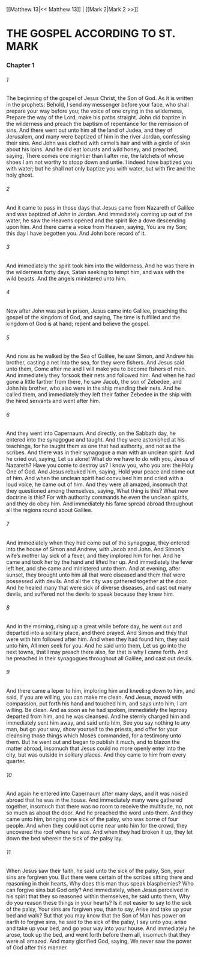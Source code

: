 [[Matthew 13|<< Matthew 13]]  |  [[Mark 2|Mark 2 >>]]

# THE GOSPEL ACCORDING TO ST. MARK
### Chapter 1
###### 1

The beginning of the gospel of Jesus Christ, the Son of God. As it is written in the prophets: Behold, I send my messenger before your face, who shall prepare your way before you; the voice of one crying in the wilderness, Prepare the way of the Lord, make his paths straight. John did baptize in the wilderness and preach the baptism of repentance for the remission of sins. And there went out unto him all the land of Judea, and they of Jerusalem, and many were baptized of him in the river Jordan, confessing their sins. And John was clothed with camel’s hair and with a girdle of skin about his loins. And he did eat locusts and wild honey, and preached, saying, There comes one mightier than I after me, the latchets of whose shoes I am not worthy to stoop down and untie. I indeed have baptized you with water; but he shall not only baptize you with water, but with fire and the holy ghost.

###### 2
And it came to pass in those days that Jesus came from Nazareth of Galilee and was baptized of John in Jordan. And immediately coming up out of the water, he saw the Heavens opened and the spirit like a dove descending upon him. And there came a voice from Heaven, saying, You are my Son; this day I have begotten you. And John bore record of it.

###### 3
And immediately the spirit took him into the wilderness. And he was there in the wilderness forty days, Satan seeking to tempt him, and was with the wild beasts. And the angels ministered unto him.

###### 4
Now after John was put in prison, Jesus came into Galilee, preaching the gospel of the kingdom of God, and saying, The time is fulfilled and the kingdom of God is at hand; repent and believe the gospel.

###### 5
And now as he walked by the Sea of Galilee, he saw Simon, and Andrew his brother, casting a net into the sea, for they were fishers. And Jesus said unto them, Come after me and I will make you to become fishers of men. And immediately they forsook their nets and followed him. And when he had gone a little farther from there, he saw Jacob, the son of Zebedee, and John his brother, who also were in the ship mending their nets. And he called them, and immediately they left their father Zebedee in the ship with the hired servants and went after him.

###### 6
And they went into Capernaum. And directly, on the Sabbath day, he entered into the synagogue and taught. And they were astonished at his teachings, for he taught them as one that had authority, and not as the scribes. And there was in their synagogue a man with an unclean spirit. And he cried out, saying, Let us alone! What do we have to do with you, Jesus of Nazareth? Have you come to destroy us? I know you, who you are: the Holy One of God. And Jesus rebuked him, saying, Hold your peace and come out of him. And when the unclean spirit had convulsed him and cried with a loud voice, he came out of him. And they were all amazed, insomuch that they questioned among themselves, saying, What thing is this? What new doctrine is this? For with authority commands he even the unclean spirits, and they do obey him. And immediately his fame spread abroad throughout all the regions round about Galilee.

###### 7
And immediately when they had come out of the synagogue, they entered into the house of Simon and Andrew, with Jacob and John. And Simon’s wife’s mother lay sick of a fever, and they implored him for her. And he came and took her by the hand and lifted her up. And immediately the fever left her, and she came and ministered unto them. And at evening, after sunset, they brought unto him all that were diseased and them that were possessed with devils. And all the city was gathered together at the door. And he healed many that were sick of diverse diseases, and cast out many devils, and suffered not the devils to speak because they knew him.

###### 8
And in the morning, rising up a great while before day, he went out and departed into a solitary place, and there prayed. And Simon and they that were with him followed after him. And when they had found him, they said unto him, All men seek for you. And he said unto them, Let us go into the next towns, that I may preach there also, for that is why I came forth. And he preached in their synagogues throughout all Galilee, and cast out devils.

###### 9
And there came a leper to him, imploring him and kneeling down to him, and said, If you are willing, you can make me clean. And Jesus, moved with compassion, put forth his hand and touched him, and says unto him, I am willing. Be clean. And as soon as he had spoken, immediately the leprosy departed from him, and he was cleansed. And he sternly charged him and immediately sent him away, and said unto him, See you say nothing to any man, but go your way, show yourself to the priests, and offer for your cleansing those things which Moses commanded, for a testimony unto them. But he went out and began to publish it much, and to blazon the matter abroad, insomuch that Jesus could no more openly enter into the city, but was outside in solitary places. And they came to him from every quarter.

###### 10
And again he entered into Capernaum after many days, and it was noised abroad that he was in the house. And immediately many were gathered together, insomuch that there was no room to receive the multitude, no, not so much as about the door. And he preached the word unto them. And they came unto him, bringing one sick of the palsy, who was borne of four people. And when they could not come near unto him for the crowd, they uncovered the roof where he was. And when they had broken it up, they let down the bed wherein the sick of the palsy lay.

###### 11
When Jesus saw their faith, he said unto the sick of the palsy, Son, your sins are forgiven you. But there were certain of the scribes sitting there and reasoning in their hearts, Why does this man thus speak blasphemies? Who can forgive sins but God only? And immediately, when Jesus perceived in his spirit that they so reasoned within themselves, he said unto them, Why do you reason these things in your hearts? Is it not easier to say to the sick of the palsy, Your sins are forgiven you, than to say, Arise and take up your bed and walk? But that you may know that the Son of Man has power on earth to forgive sins, he said to the sick of the palsy, I say unto you, arise and take up your bed, and go your way into your house. And immediately he arose, took up the bed, and went forth before them all, insomuch that they were all amazed. And many glorified God, saying, We never saw the power of God after this manner.